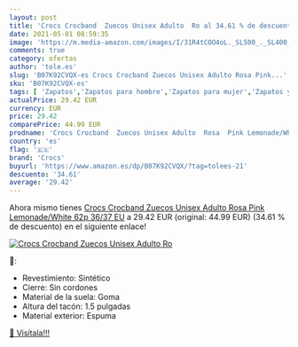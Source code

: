 ```yaml
---
layout: post
title: 'Crocs Crocband  Zuecos Unisex Adulto  Ro al 34.61 % de descuento'
date: 2021-05-01 08:59:35
image: 'https://m.media-amazon.com/images/I/31R4tCOO4oL._SL500_._SL400_.jpg'
comments: true
category: ofertas
author: 'tole.es'
slug: 'B07K92CVQX-es Crocs Crocband Zuecos Unisex Adulto Rosa Pink...'
sku: 'B07K92CVQX-es'
tags: [ 'Zapatos','Zapatos para hombre','Zapatos para mujer','Zapatos y complementos','Zuecos de mujer','Zuecos y mules de mujer','Zuecos y mules para hombre','crocs','zuecos', ]
actualPrice: 29.42 EUR
currency: EUR
price: 29.42
comparePrice: 44.99 EUR
prodname: 'Crocs Crocband  Zuecos Unisex Adulto  Rosa  Pink Lemonade/White 62p   36/37 EU'
country: 'es'
flag: '🇪🇸'
brand: 'Crocs'
buyurl: 'https://www.amazon.es/dp/B07K92CVQX/?tag=tolees-21'
descuento: '34.61'
average: '29.42'
---
```


Ahora mismo tienes [Crocs Crocband  Zuecos Unisex Adulto  Rosa  Pink Lemonade/White 62p   36/37 EU](https://www.amazon.es/dp/B07K92CVQX/?tag=tolees-21) a 29.42 EUR (original: 44.99 EUR) (34.61 %  de descuento) en el siguiente enlace!

[![Crocs Crocband  Zuecos Unisex Adulto  Ro](https://m.media-amazon.com/images/I/31R4tCOO4oL._SL500_._SL400_.jpg)](https://www.amazon.es/dp/B07K92CVQX/?tag=tolees-21)

🔎:

- Revestimiento: Sintético
- Cierre: Sin cordones
- Material de la suela: Goma
- Altura del tacón: 1.5 pulgadas
- Material exterior: Espuma

[🛒 Visítala!!!](https://www.amazon.es/dp/B07K92CVQX/?tag=tolees-21)
